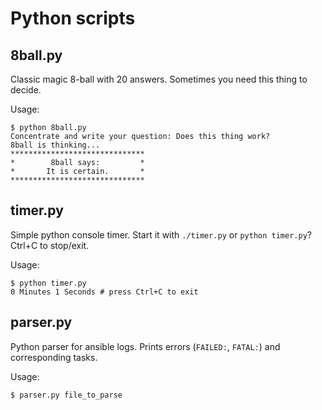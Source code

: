 # Python scripts

## 8ball.py
Classic magic 8-ball with 20 answers.
Sometimes you need this thing to decide.

Usage:
```
$ python 8ball.py
Concentrate and write your question: Does this thing work?
8ball is thinking...
******************************
*        8ball says:         *
*       It is certain.       *
******************************
```

## timer.py
Simple python console timer.
Start it with ```./timer.py``` or ```python timer.py```? Ctrl+C to stop/exit.

Usage:
```
$ python timer.py
0 Minutes 1 Seconds # press Ctrl+C to exit
```

## parser.py
Python parser for ansible logs.
Prints errors (`FAILED:`, `FATAL:`) and corresponding tasks.

Usage:
```
$ parser.py file_to_parse
```
